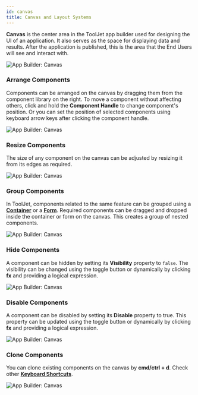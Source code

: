 ```yaml
---
id: canvas
title: Canvas and Layout Systems
---
```


**Canvas** is the center area in the ToolJet app builder used for designing the UI of an application. It also serves as the space for displaying data and results. After the application is published, this is the area that the End Users will see and interact with.

<img className="screenshot-full img-full" src="/img/app-builder/canvas/canvas.png" alt="App Builder: Canvas"/>

### Arrange Components

Components can be arranged on the canvas by dragging them from the component library on the right. To move a component without affecting others, click and hold the **Component Handle** to change component's position. Or you can set the position of selected components using keyboard arrow keys after clicking the component handle.

<img className="screenshot-full img-l" src="/img/app-builder/canvas/component-handle.png" alt="App Builder: Canvas"/>

### Resize Components

The size of any component on the canvas can be adjusted by resizing it from its edges as required.

<img className="screenshot-full img-l" src="/img/app-builder/canvas/resize-component.gif" alt="App Builder: Canvas"/>

### Group Components

In ToolJet, components related to the same feature can be grouped using a **[Container](#)** or a **[Form](#)**. Required components can be dragged and dropped inside the container or form on the canvas. This creates a group of nested components.

<img className="screenshot-full img-m" src="/img/app-builder/canvas/form.png" alt="App Builder: Canvas"/>

### Hide Components

A component can be hidden by setting its **Visibility** property to `false`. The visibility can be changed using the toggle button or dynamically by clicking **fx** and providing a logical expression.

<img className="screenshot-full img-l" src="/img/app-builder/canvas/visibility.png" alt="App Builder: Canvas"/>

### Disable Components

A component can be disabled by setting its **Disable** property to true. This property can be updated using the toggle button or dynamically by clicking **fx** and providing a logical expression.

<img className="screenshot-full img-l" src="/img/app-builder/canvas/disable.png" alt="App Builder: Canvas"/>

### Clone Components

You can clone existing components on the canvas by **cmd/ctrl + d**. Check other **[Keyboard Shortcuts](/docs/tutorial/keyboard-shortcuts)**.

<img className="screenshot-full img-l" src="/img/app-builder/canvas/clone.png" alt="App Builder: Canvas"/>
